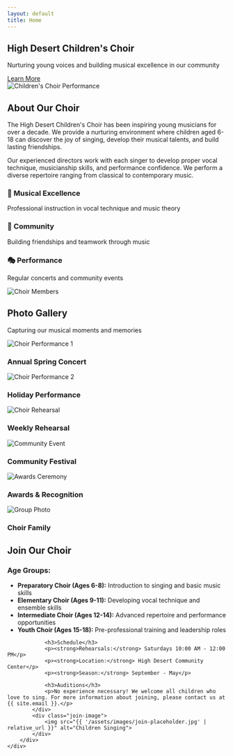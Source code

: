 ```yaml
---
layout: default
title: Home
---
```


<section class="hero">
    <div class="hero-content">
        <h1 class="hero-title">High Desert Children's Choir</h1>
        <p class="hero-subtitle">Nurturing young voices and building musical excellence in our community</p>
        <a href="#about" class="cta-button">Learn More</a>
    </div>
    <div class="hero-image">
        <img src="{{ '/assets/images/hero-placeholder.jpg' | relative_url }}" alt="Children's Choir Performance">
    </div>
</section>

<section id="about" class="about-section">
    <div class="container">
        <h2>About Our Choir</h2>
        <div class="about-content">
            <div class="about-text">
                <p>The High Desert Children's Choir has been inspiring young musicians for over a decade. We provide a nurturing environment where children aged 6-18 can discover the joy of singing, develop their musical talents, and build lasting friendships.</p>
                <p>Our experienced directors work with each singer to develop proper vocal technique, musicianship skills, and performance confidence. We perform a diverse repertoire ranging from classical to contemporary music.</p>
                <div class="about-highlights">
                    <div class="highlight">
                        <h3>🎵 Musical Excellence</h3>
                        <p>Professional instruction in vocal technique and music theory</p>
                    </div>
                    <div class="highlight">
                        <h3>🤝 Community</h3>
                        <p>Building friendships and teamwork through music</p>
                    </div>
                    <div class="highlight">
                        <h3>🎭 Performance</h3>
                        <p>Regular concerts and community events</p>
                    </div>
                </div>
            </div>
            <div class="about-image">
                <img src="{{ '/assets/images/about-placeholder.jpg' | relative_url }}" alt="Choir Members">
            </div>
        </div>
    </div>
</section>

<section id="gallery" class="gallery-section">
    <div class="container">
        <h2>Photo Gallery</h2>
        <p class="gallery-intro">Capturing our musical moments and memories</p>
        <div class="photo-grid">
            <div class="photo-item">
                <img src="{{ '/assets/images/gallery-1.jpg' | relative_url }}" alt="Choir Performance 1">
                <div class="photo-overlay">
                    <h3>Annual Spring Concert</h3>
                </div>
            </div>
            <div class="photo-item">
                <img src="{{ '/assets/images/gallery-2.jpg' | relative_url }}" alt="Choir Performance 2">
                <div class="photo-overlay">
                    <h3>Holiday Performance</h3>
                </div>
            </div>
            <div class="photo-item">
                <img src="{{ '/assets/images/gallery-3.jpg' | relative_url }}" alt="Choir Rehearsal">
                <div class="photo-overlay">
                    <h3>Weekly Rehearsal</h3>
                </div>
            </div>
            <div class="photo-item">
                <img src="{{ '/assets/images/gallery-4.jpg' | relative_url }}" alt="Community Event">
                <div class="photo-overlay">
                    <h3>Community Festival</h3>
                </div>
            </div>
            <div class="photo-item">
                <img src="{{ '/assets/images/gallery-5.jpg' | relative_url }}" alt="Awards Ceremony">
                <div class="photo-overlay">
                    <h3>Awards & Recognition</h3>
                </div>
            </div>
            <div class="photo-item">
                <img src="{{ '/assets/images/gallery-6.jpg' | relative_url }}" alt="Group Photo">
                <div class="photo-overlay">
                    <h3>Choir Family</h3>
                </div>
            </div>
        </div>
    </div>
</section>

<section id="join" class="join-section">
    <div class="container">
        <h2>Join Our Choir</h2>
        <div class="join-content">
            <div class="join-info">
                <h3>Age Groups:</h3>
                <ul>
                    <li><strong>Preparatory Choir (Ages 6-8):</strong> Introduction to singing and basic music skills</li>
                    <li><strong>Elementary Choir (Ages 9-11):</strong> Developing vocal technique and ensemble skills</li>
                    <li><strong>Intermediate Choir (Ages 12-14):</strong> Advanced repertoire and performance opportunities</li>
                    <li><strong>Youth Choir (Ages 15-18):</strong> Pre-professional training and leadership roles</li>
                </ul>
                
                <h3>Schedule</h3>
                <p><strong>Rehearsals:</strong> Saturdays 10:00 AM - 12:00 PM</p>
                <p><strong>Location:</strong> High Desert Community Center</p>
                <p><strong>Season:</strong> September - May</p>
                
                <h3>Auditions</h3>
                <p>No experience necessary! We welcome all children who love to sing. For more information about joining, please contact us at {{ site.email }}.</p>
            </div>
            <div class="join-image">
                <img src="{{ '/assets/images/join-placeholder.jpg' | relative_url }}" alt="Children Singing">
            </div>
        </div>
    </div>
</section>
